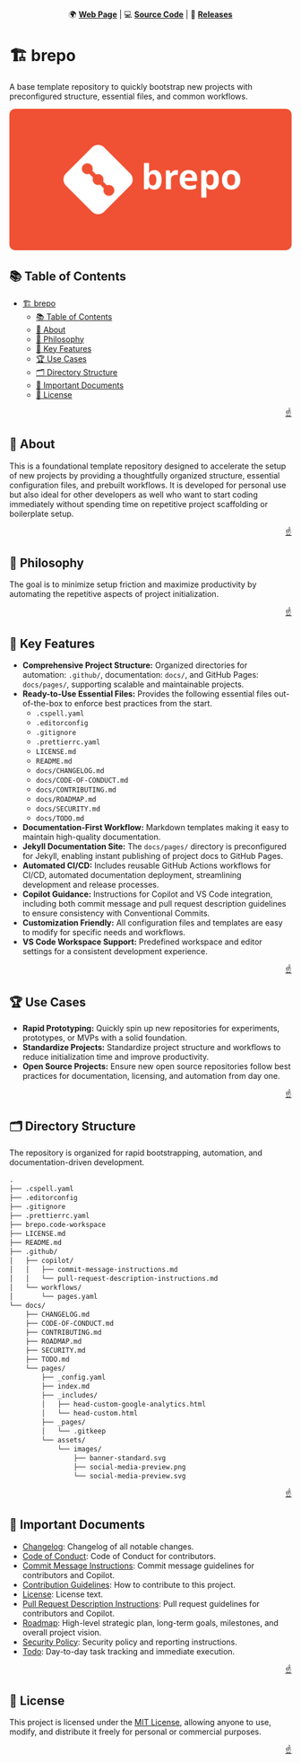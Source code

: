 <!-- markdownlint-disable MD024 MD033 MD041 -->

<a id="top"></a>

<div align=center>

🌍 **[Web Page](https://imfsiddiqui.github.io/brepo)** | 💻
**[Source Code](https://github.com/imfsiddiqui/brepo)** | 🚀
**[Releases](https://github.com/imfsiddiqui/brepo/releases)**

</div>

# 🏗️ brepo

A base template repository to quickly bootstrap new projects with preconfigured
structure, essential files, and common workflows.

<div align="center">
  <img
    src="docs/pages/assets/images/banner-standard.svg"
    style="border-radius: 10px"
    alt="project banner"
  />
</div>

## 📚 Table of Contents

- [🏗️ brepo](#️-brepo)
  - [📚 Table of Contents](#-table-of-contents)
  - [📌 About](#-about)
  - [🧠 Philosophy](#-philosophy)
  - [🔑 Key Features](#-key-features)
  - [🏆 Use Cases](#-use-cases)
  - [🗂️ Directory Structure](#️-directory-structure)
  - [📄 Important Documents](#-important-documents)
  - [📜 License](#-license)

<p align="right"><a href="#top">☝️</a></p>

## 📌 About

This is a foundational template repository designed to accelerate the setup of
new projects by providing a thoughtfully organized structure, essential
configuration files, and prebuilt workflows. It is developed for personal use
but also ideal for other developers as well who want to start coding immediately
without spending time on repetitive project scaffolding or boilerplate setup.

<p align="right"><a href="#top">☝️</a></p>

## 🧠 Philosophy

The goal is to minimize setup friction and maximize productivity by automating
the repetitive aspects of project initialization.

<p align="right"><a href="#top">☝️</a></p>

## 🔑 Key Features

- **Comprehensive Project Structure:** Organized directories for automation:
  `.github/`, documentation: `docs/`, and GitHub Pages: `docs/pages/`,
  supporting scalable and maintainable projects.
- **Ready-to-Use Essential Files:** Provides the following essential files
  out-of-the-box to enforce best practices from the start.
  - `.cspell.yaml`
  - `.editorconfig`
  - `.gitignore`
  - `.prettierrc.yaml`
  - `LICENSE.md`
  - `README.md`
  - `docs/CHANGELOG.md`
  - `docs/CODE-OF-CONDUCT.md`
  - `docs/CONTRIBUTING.md`
  - `docs/ROADMAP.md`
  - `docs/SECURITY.md`
  - `docs/TODO.md`
- **Documentation-First Workflow:** Markdown templates making it easy to
  maintain high-quality documentation.
- **Jekyll Documentation Site:** The `docs/pages/` directory is preconfigured
  for Jekyll, enabling instant publishing of project docs to GitHub Pages.
- **Automated CI/CD:** Includes reusable GitHub Actions workflows for CI/CD,
  automated documentation deployment, streamlining development and release
  processes.
- **Copilot Guidance:** Instructions for Copilot and VS Code integration,
  including both commit message and pull request description guidelines to
  ensure consistency with Conventional Commits.
- **Customization Friendly:** All configuration files and templates are easy to
  modify for specific needs and workflows.
- **VS Code Workspace Support:** Predefined workspace and editor settings for a
  consistent development experience.

<p align="right"><a href="#top">☝️</a></p>

## 🏆 Use Cases

- **Rapid Prototyping:** Quickly spin up new repositories for experiments,
  prototypes, or MVPs with a solid foundation.
- **Standardize Projects:** Standardize project structure and workflows to
  reduce initialization time and improve productivity.
- **Open Source Projects:** Ensure new open source repositories follow best
  practices for documentation, licensing, and automation from day one.

<p align="right"><a href="#top">☝️</a></p>

## 🗂️ Directory Structure

The repository is organized for rapid bootstrapping, automation, and
documentation-driven development.

```console
.
├── .cspell.yaml
├── .editorconfig
├── .gitignore
├── .prettierrc.yaml
├── brepo.code-workspace
├── LICENSE.md
├── README.md
├── .github/
│   ├── copilot/
│   │   ├── commit-message-instructions.md
│   │   └── pull-request-description-instructions.md
│   └── workflows/
│       └── pages.yaml
└── docs/
    ├── CHANGELOG.md
    ├── CODE-OF-CONDUCT.md
    ├── CONTRIBUTING.md
    ├── ROADMAP.md
    ├── SECURITY.md
    ├── TODO.md
    └── pages/
        ├── _config.yaml
        ├── index.md
        ├── _includes/
        │   ├── head-custom-google-analytics.html
        │   └── head-custom.html
        ├── _pages/
        │   └── .gitkeep
        └── assets/
            └── images/
                ├── banner-standard.svg
                ├── social-media-preview.png
                └── social-media-preview.svg
```

<p align="right"><a href="#top">☝️</a></p>

## 📄 Important Documents

- [Changelog](https://github.com/imfsiddiqui/brepo/blob/main/docs/CHANGELOG.md):
  Changelog of all notable changes.
- [Code of Conduct](https://github.com/imfsiddiqui/brepo/blob/main/docs/CODE-OF-CONDUCT.md):
  Code of Conduct for contributors.
- [Commit Message Instructions](https://github.com/imfsiddiqui/brepo/blob/main/.github/copilot/commit-message-instructions.md):
  Commit message guidelines for contributors and Copilot.
- [Contribution Guidelines](https://github.com/imfsiddiqui/brepo/blob/main/docs/CONTRIBUTING.md):
  How to contribute to this project.
- [License](https://github.com/imfsiddiqui/brepo/blob/main/LICENSE.md): License
  text.
- [Pull Request Description Instructions](https://github.com/imfsiddiqui/brepo/blob/main/.github/copilot/pull-request-description-instructions.md):
  Pull request guidelines for contributors and Copilot.
- [Roadmap](https://github.com/imfsiddiqui/brepo/blob/main/docs/ROADMAP.md):
  High-level strategic plan, long-term goals, milestones, and overall project
  vision.
- [Security Policy](https://github.com/imfsiddiqui/brepo/blob/main/docs/SECURITY.md):
  Security policy and reporting instructions.
- [Todo](https://github.com/imfsiddiqui/brepo/blob/main/docs/TODO.md):
  Day-to-day task tracking and immediate execution.

<p align="right"><a href="#top">☝️</a></p>

## 📜 License

This project is licensed under the
[MIT License](https://github.com/imfsiddiqui/brepo/blob/main/LICENSE.md),
allowing anyone to use, modify, and distribute it freely for personal or
commercial purposes.

<p align="right"><a href="#top">☝️</a></p>
